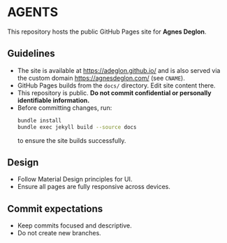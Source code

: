 # AGENTS

This repository hosts the public GitHub Pages site for **Agnes Deglon**.

## Guidelines
- The site is available at <https://adeglon.github.io/> and is also served via the custom domain <https://agnesdeglon.com/> (see `CNAME`).
- GitHub Pages builds from the `docs/` directory. Edit site content there.
- This repository is public. **Do not commit confidential or personally identifiable information.**
- Before committing changes, run:
  ```bash
  bundle install
  bundle exec jekyll build --source docs
  ```
  to ensure the site builds successfully.

## Design
- Follow Material Design principles for UI.
- Ensure all pages are fully responsive across devices.

## Commit expectations
- Keep commits focused and descriptive.
- Do not create new branches.

